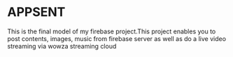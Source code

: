 # APPSENT
This is the final model of my firebase project.This project enables you to post contents, images, music from firebase server as well as do  a live video streaming via wowza streaming cloud
